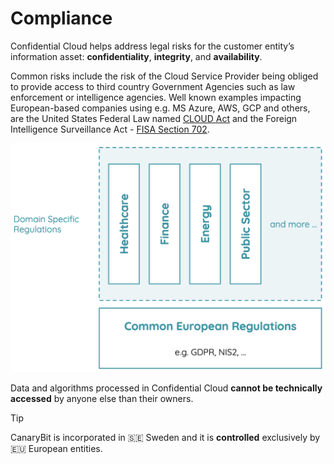 # Compliance

Confidential Cloud helps address legal risks for the customer entity’s information asset: **confidentiality**, **integrity**, and **availability**.

Common risks include the risk of the Cloud Service Provider being obliged to provide access to third country Government Agencies such as law enforcement or intelligence agencies.
Well known examples impacting European-based companies using e.g. MS Azure, AWS, GCP and others, are the United States Federal Law named [CLOUD Act](https://www.alstonprivacy.com/cloud-act-impact-cross-border-access-contents-communications/) and the Foreign Intelligence Surveillance Act - [FISA Section 702](https://www.dni.gov/files/icotr/Section702-Basics-Infographic.pdf).

![Confidential Cloud Legal](./img/confidential-cloud-legal.png)

Data and algorithms processed in Confidential Cloud **cannot be technically accessed** by anyone else than their owners.

> [!TIP]
> CanaryBit is incorporated in 🇸🇪 Sweden and it is **controlled** exclusively by 🇪🇺 European entities.